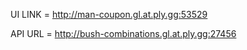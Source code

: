 UI LINK = http://man-coupon.gl.at.ply.gg:53529


API URL = http://bush-combinations.gl.at.ply.gg:27456 
